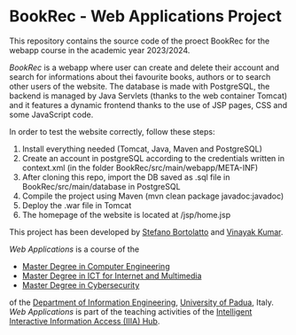 # BookRec - Web Applications Project

This repository contains the source code of the proect BookRec for the webapp course in the academic year 2023/2024.

*BookRec* is a webapp where user can create and delete their account and search for informations about thei favourite books, authors or to search other users of the website.
The database is made with PostgreSQL, the backend is managed by Java Servlets (thanks to the web container Tomcat) and it features a dynamic frontend thanks to the use of JSP pages, CSS and some JavaScript code.

In order to test the website correctly, follow these steps:
1. Install everything needed (Tomcat, Java, Maven and PostgreSQL)
2. Create an account in postgreSQL according to the credentials written in context.xml (in the folder BookRec/src/main/webapp/META-INF)
3. After cloning this repo, import the DB saved as .sql file in BookRec/src/main/database in PostgreSQL
4. Compile the project using Maven (mvn clean package javadoc:javadoc)
5. Deploy the .war file in Tomcat
6. The homepage of the website is located at /jsp/home.jsp


This project has been developed by [Stefano Bortolatto](mailto:stefano.bortolatto@studenti.unipd.it "Contact him in ITA/ENG via e-mail") and [Vinayak Kumar](mailto:vinayak.kumar@studenti.unipd.it "Contact him in ENG via e-mail").

*Web Applications* is a course of the 

* [Master Degree in Computer Engineering](https://lauree.dei.unipd.it/lauree-magistrali/computer-engineering/)
* [Master Degree in ICT for Internet and Multimedia](https://lauree.dei.unipd.it/lauree-magistrali/ict-for-internet-multimedia-mime/)
* [Master Degree in Cybersecurity](https://cybersecurity.math.unipd.it/)

of the  [Department of Information Engineering](https://www.dei.unipd.it/en/), [University of Padua](https://www.unipd.it/en/), Italy. *Web Applications* is part of the teaching activities of the [Intelligent Interactive Information Access (IIIA) Hub](http://iiia.dei.unipd.it/).
